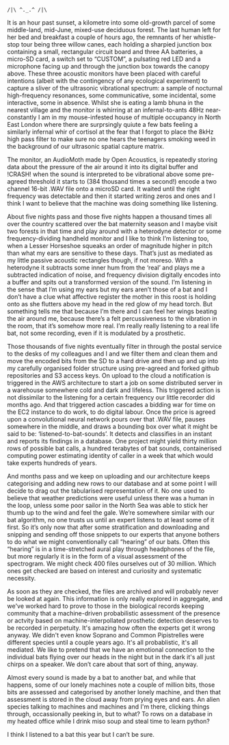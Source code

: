 ```
/|\ ^._.^ /|\
```

It is an hour past sunset, a kilometre into some old-growth parcel of some middle-land, mid-June, mixed-use deciduous forest. The last human left for her bed and breakfast a couple of hours ago, the remnants of her whistle-stop tour being three willow canes, each holding a sharpied junction box containing a small, rectangular circuit board and three AA batteries, a micro-SD card, a switch set to “CUSTOM”, a pulsating red LED and a microphone facing up and through the junction box towards the canopy above. These three acoustic monitors have been placed with careful intentions (albeit with the contingency of any ecological experiment) to capture a sliver of the ultrasonic vibrational spectrum: a sample of nocturnal high-frequency resonances, some communicative, some incidental, some interactive, some in absence. Whilst she is eating a lamb bhuna in the nearest village and the monitor is whirring at an infernal-to-ants 48Hz near-constantly I am in my mouse-infested house of multiple occupancy in North East London where there are surprsingly quiute a few bats feeling a similarly infernal whir of cortisol at the fear that I forgot to place the 8kHz high pass filter to make sure no one hears the teenagers smoking weed in the background of our ultrasonic spatial capture matrix.

The monitor, an AudioMoth made by Open Acoustics, is repeatedly storing data about the pressure of the air around it into its digital buffer and !CRASH! when the sound is interpreted to be vibrational above some pre-agreed threshold it starts to (384 thousand times a second!) encode a two channel 16-bit .WAV file onto a microSD card. It waited until the right frequency was detectable and then it started writing zeros and ones and I think I want to believe that the machine was doing something like listening.

About five nights pass and those five nights happen a thousand times all over the country scattered over the bat maternity season and I maybe visit two forests in that time and play around with a heterodyne detector or some frequency-dividing handheld monitor and I like to think I’m listening too, when a Lesser Horseshoe squeaks an order of magnitude higher in pitch than what my ears are sensitive to these days. That’s just as mediated as my little passive acoustic rectangles though, if not moreso. With a heterodyne it subtracts some inner hum from the ‘real’ and plays me a subtracted indication of noise, and frequency division digitally encodes into a buffer and spits out a transformed version of the sound. I’m listening in the sense that I’m using my ears but my ears aren’t those of a bat and I don’t have a clue what affective register the mother in this roost is holding onto as she flutters above my head in the red glow of my head torch. But something tells me that because I’m there and I can feel her wings beating the air around me, because there’s a felt percussiveness to the vibration in the room, that it’s somehow more real. I’m really really listening to a real life bat, not some recording, even if it is modulated by a prosthetic.

Those thousands of five nights eventually filter in through the postal service to the desks of my colleagues and I and we filter them and clean them and move the encoded bits from the SD to a hard drive and then up and up into my carefully organised folder structure using pre-agreed and forked github repositories and S3 access keys. On upload to the cloud a notification is triggered in the AWS architecture to start a job on some distributed server in a warehouse somewhere cold and dark and lifeless. This triggered action is not dissimilar to the listening for a certain frequency our little recorder did months ago. And that triggered action cascades a bidding war for time on the EC2 instance to do work, to do digital labour. Once the price is agreed upon a convolutional neural network pours over that .WAV file, pauses somewhere in the middle, and draws a bounding box over what it might be said to be: ‘listened-to-bat-sounds’. It detects and classifies in an instant and reports its findings in a database. One project might yield thirty million rows of possible bat calls, a hundred terabytes of bat sounds, containerised computing power estimating identity of caller in a week that which would take experts hundreds of years. 

And months pass and we keep on uploading and our architecture keeps categorising and adding new rows to our database and at some point I will decide to drag out the tabularised representation of it. No one used to believe that weather predictions were useful unless there was a human in the loop, unless some poor sailor in the North Sea was able to stick her thumb up to the wind and feel the gale. We’re somewhere similar with our bat algorithm, no one trusts us until an expert listens to at least some of it first. So it’s only now that after some stratification and downloading and snipping and sending off those snippets to our experts that anyone bothers to do what we might conventionally call “hearing” of our bats. Often this “hearing” is in a time-stretched aural play through headphones of the file, but more regularly it is in the form of a visual assessment of the spectrogram. We might check 400 files ourselves out of 30 million. Which ones get checked are based on interest and curiosity and systematic necessity.

As soon as they are checked, the files are archived and will probably never be looked at again. This information is only really explored in aggregate, and we've worked hard to prove to those in the biological records keeping community that a machine-driven probabilistic assessment of the presence or actvity based on machine-interpollated prosthetic detection deserves to be recorded in perpetuity. It's amazing how often the experts get it wrong anyway. We didn't even know Soprano and Common Pipistrelles were different species until a couple years ago. It's all probablistic, it's all mediated. We like to pretend that we have an emotional connection to the individual bats flying over our heads in the night but in the dark it's all just chirps on a speaker. We don’t care about that sort of thing, anyway.

Almost every sound is made by a bat to another bat, and while that happens, some of our lonely machines note a couple of million bits, those bits are assessed and categorised by another lonely machine, and then that assessment is stored in the cloud away from prying eyes and ears. An alien species talking to machines and machines and I'm there, clicking things through, occassionally peeking in, but to what? To rows on a database in my heated office while I drink miso soup and steal time to learn python?

I think I listened to a bat this year but I can’t be sure. 
